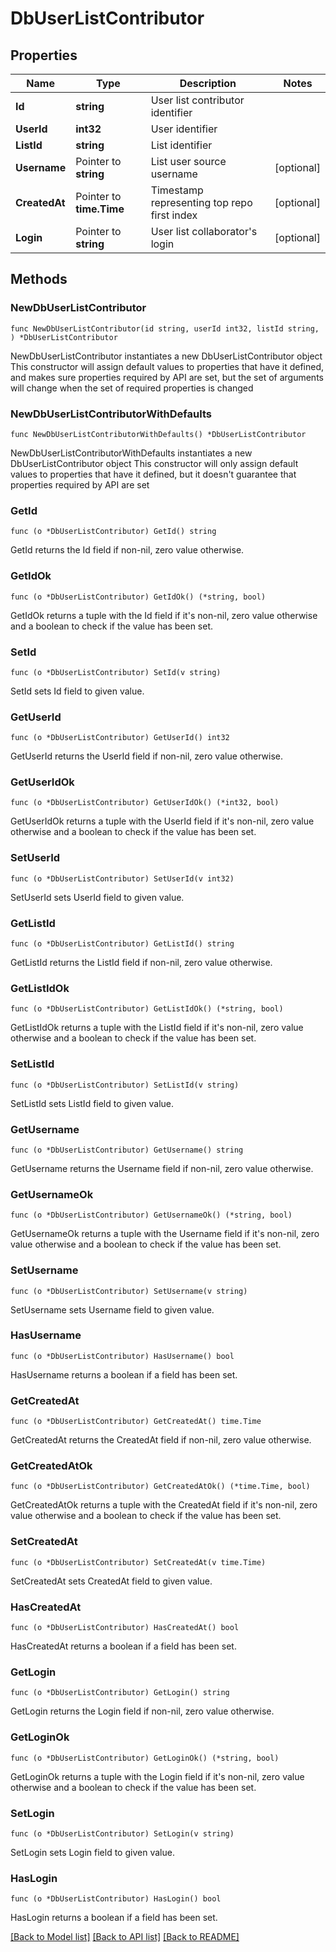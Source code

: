 # DbUserListContributor

## Properties

Name | Type | Description | Notes
------------ | ------------- | ------------- | -------------
**Id** | **string** | User list contributor identifier | 
**UserId** | **int32** | User identifier | 
**ListId** | **string** | List identifier | 
**Username** | Pointer to **string** | List user source username | [optional] 
**CreatedAt** | Pointer to **time.Time** | Timestamp representing top repo first index | [optional] 
**Login** | Pointer to **string** | User list collaborator&#39;s login | [optional] 

## Methods

### NewDbUserListContributor

`func NewDbUserListContributor(id string, userId int32, listId string, ) *DbUserListContributor`

NewDbUserListContributor instantiates a new DbUserListContributor object
This constructor will assign default values to properties that have it defined,
and makes sure properties required by API are set, but the set of arguments
will change when the set of required properties is changed

### NewDbUserListContributorWithDefaults

`func NewDbUserListContributorWithDefaults() *DbUserListContributor`

NewDbUserListContributorWithDefaults instantiates a new DbUserListContributor object
This constructor will only assign default values to properties that have it defined,
but it doesn't guarantee that properties required by API are set

### GetId

`func (o *DbUserListContributor) GetId() string`

GetId returns the Id field if non-nil, zero value otherwise.

### GetIdOk

`func (o *DbUserListContributor) GetIdOk() (*string, bool)`

GetIdOk returns a tuple with the Id field if it's non-nil, zero value otherwise
and a boolean to check if the value has been set.

### SetId

`func (o *DbUserListContributor) SetId(v string)`

SetId sets Id field to given value.


### GetUserId

`func (o *DbUserListContributor) GetUserId() int32`

GetUserId returns the UserId field if non-nil, zero value otherwise.

### GetUserIdOk

`func (o *DbUserListContributor) GetUserIdOk() (*int32, bool)`

GetUserIdOk returns a tuple with the UserId field if it's non-nil, zero value otherwise
and a boolean to check if the value has been set.

### SetUserId

`func (o *DbUserListContributor) SetUserId(v int32)`

SetUserId sets UserId field to given value.


### GetListId

`func (o *DbUserListContributor) GetListId() string`

GetListId returns the ListId field if non-nil, zero value otherwise.

### GetListIdOk

`func (o *DbUserListContributor) GetListIdOk() (*string, bool)`

GetListIdOk returns a tuple with the ListId field if it's non-nil, zero value otherwise
and a boolean to check if the value has been set.

### SetListId

`func (o *DbUserListContributor) SetListId(v string)`

SetListId sets ListId field to given value.


### GetUsername

`func (o *DbUserListContributor) GetUsername() string`

GetUsername returns the Username field if non-nil, zero value otherwise.

### GetUsernameOk

`func (o *DbUserListContributor) GetUsernameOk() (*string, bool)`

GetUsernameOk returns a tuple with the Username field if it's non-nil, zero value otherwise
and a boolean to check if the value has been set.

### SetUsername

`func (o *DbUserListContributor) SetUsername(v string)`

SetUsername sets Username field to given value.

### HasUsername

`func (o *DbUserListContributor) HasUsername() bool`

HasUsername returns a boolean if a field has been set.

### GetCreatedAt

`func (o *DbUserListContributor) GetCreatedAt() time.Time`

GetCreatedAt returns the CreatedAt field if non-nil, zero value otherwise.

### GetCreatedAtOk

`func (o *DbUserListContributor) GetCreatedAtOk() (*time.Time, bool)`

GetCreatedAtOk returns a tuple with the CreatedAt field if it's non-nil, zero value otherwise
and a boolean to check if the value has been set.

### SetCreatedAt

`func (o *DbUserListContributor) SetCreatedAt(v time.Time)`

SetCreatedAt sets CreatedAt field to given value.

### HasCreatedAt

`func (o *DbUserListContributor) HasCreatedAt() bool`

HasCreatedAt returns a boolean if a field has been set.

### GetLogin

`func (o *DbUserListContributor) GetLogin() string`

GetLogin returns the Login field if non-nil, zero value otherwise.

### GetLoginOk

`func (o *DbUserListContributor) GetLoginOk() (*string, bool)`

GetLoginOk returns a tuple with the Login field if it's non-nil, zero value otherwise
and a boolean to check if the value has been set.

### SetLogin

`func (o *DbUserListContributor) SetLogin(v string)`

SetLogin sets Login field to given value.

### HasLogin

`func (o *DbUserListContributor) HasLogin() bool`

HasLogin returns a boolean if a field has been set.


[[Back to Model list]](../README.md#documentation-for-models) [[Back to API list]](../README.md#documentation-for-api-endpoints) [[Back to README]](../README.md)



